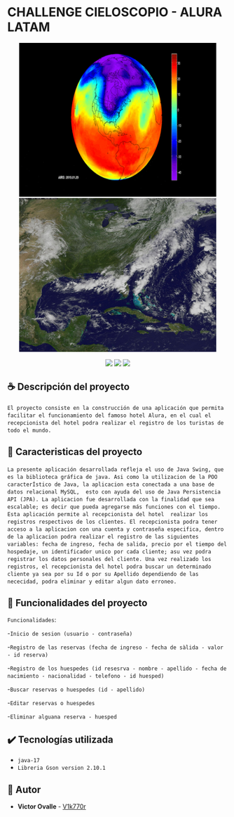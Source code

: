 # CHALLENGE CIELOSCOPIO - ALURA LATAM

<p align="center">
    <img  src="https://github.com/V1k770r/challenge-cieloscopio-v1/blob/solucion2/clima.gif" width="450" height="350">
    <img  src="https://github.com/V1k770r/challenge-cieloscopio-v1/blob/solucion2/clima2.jpg" width="450" height="350">
</p>

<p  align="center">
    <img src="https://img.shields.io/badge/license%20-%20MIT%20-%20red">
    <img src="https://img.shields.io/badge/STATUS-EN%20DESAROLLO-green">
    <img src="https://img.shields.io/badge/release_date-2024-blue"> 
</p>

## ☕ Descripción del proyecto

`El proyecto consiste en la construcción de una aplicación que permita facilitar el funcionamiento del famoso hotel Alura, en el cual el recepcionista del hotel podra realizar el registro de los turistas de todo el mundo.`

## 📖 Caracteristicas del proyecto

`La presente aplicación desarrollada refleja el uso de Java Swing, que es la biblioteca gráfica de java. Asi como la utilizacion de la POO caracterÍstico de Java, la aplicacion esta conectada a una base de datos relacional MySQL, 
  esto con ayuda del uso de Java Persistencia API (JPA). La aplicacion fue desarrollada con la finalidad que sea escalable; es decir que pueda agregarse más funciones con el tiempo. Esta aplicación permite al recepcionista del hotel 
  realizar los registros respectivos de los clientes. El recepcionista podra tener acceso a la aplicacion con una cuenta y contraseña especifica, dentro de la aplicacion podra realizar el registro de las siguientes variables: fecha de ingreso, fecha de salida, precio por el tiempo del hospedaje, un identificador unico
 por cada cliente; asu vez podra registrar los datos personales del cliente. Una vez realizado los registros, el recepcionista del hotel podra buscar un determinado cliente ya sea por su Id o por su Apellido dependiendo de las
 nececidad, podra eliminar y editar algun dato erroneo.`

## :hammer: Funcionalidades del proyecto

`Funcionalidades`:

 -`Inicio de sesion (usuario - contraseña)`

-`Registro de las reservas (fecha de ingreso - fecha de sàlida - valor - id reserva)`
  
 -`Registro de los huespedes (id resesrva - nombre - apellido - fecha de nacimiento - nacionalidad - telefono - id huesped) `
  
  -`Buscar reservas o huespedes (id - apellido)`
  
 -`Editar reservas o huespedes`
  
  -`Eliminar alguana reserva - huesped`
  
## ✔️ Tecnologías utilizada
- `java-17`
- `Libreria Gson version 2.10.1`
    
## 👋 Autor

* **Victor Ovalle** - [V1k770r](https://github.com/V1k770r)
